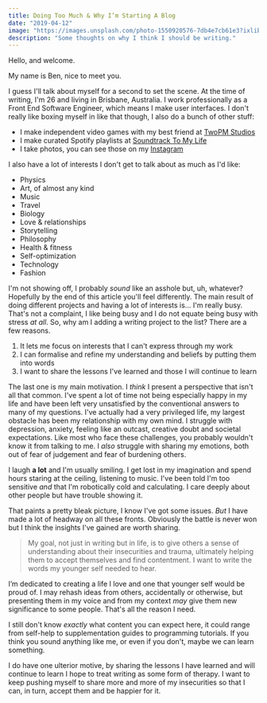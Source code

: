 ```yaml
---
title: Doing Too Much & Why I’m Starting A Blog
date: "2019-04-12"
image: "https://images.unsplash.com/photo-1550920576-7db4e7cb61e3?ixlib=rb-1.2.1&ixid=eyJhcHBfaWQiOjEyMDd9&auto=format&fit=crop&w=512&q=80"
description: "Some thoughts on why I think I should be writing."
---
```


Hello, and welcome.

My name is Ben, nice to meet you. 

I guess I'll talk about myself for a second to set the scene. At the time of writing, I'm 26 and living in Brisbane, Australia. I work professionally as a Front End Software Engineer, which means I make user  interfaces. I don't really like boxing myself in like that though, I also do a bunch of other stuff:

- I make independent video games with my best friend at [TwoPM Studios](https://twopm.studio)
- I make curated Spotify playlists at [Soundtrack To My Life](https://soundtracktomy.life)
- I take photos, you can see those on my [Instagram](https://www.instagram.com/bfoll69/)

I also have a lot of interests I don't get to talk about as much as I'd like:

- Physics
- Art, of almost any kind
- Music
- Travel
- Biology
- Love & relationships
- Storytelling
- Philosophy
- Health & fitness
- Self-optimization
- Technology
- Fashion

I'm not showing off, I probably *sound* like an asshole but, uh, whatever? Hopefully by the end of this article you'll feel differently. The main result of doing different projects and having a lot of interests is... I'm really busy. That's not a complaint, I like being busy and I do not equate being busy with stress *at all*. So, why am I adding a writing project to the list? There are a few reasons.

1. It lets me focus on interests that I can't express through my work
2. I can formalise and refine my understanding and beliefs by putting them into words
3. I want to share the lessons I've learned and those I will continue to learn

The last one is my main motivation. I *think* I present a perspective that isn't all that common. I've spent a lot of time not being especially happy in my life and have been left very unsatisfied by the conventional answers to many of my questions. I've actually had a very privileged life, my largest obstacle has been my relationship with my own mind. I struggle with depression, anxiety, feeling like an outcast, creative doubt and societal expectations. Like most who face these challenges, you probably wouldn't know it from talking to me. I *also* struggle with sharing my emotions, both out of fear of judgement and fear of burdening others.

I laugh **a lot** and I'm usually smiling. I get lost in my imagination and spend hours staring at the ceiling, listening to music. I've been told I'm too sensitive *and* that I'm robotically cold and calculating. I care deeply about other people but have trouble showing it.

That paints a pretty bleak picture, I know I've got some issues. *But* I have made a lot of headway on all these fronts. Obviously the battle is never won but I think the insights I've gained are worth sharing. 

> My goal, not just in writing but in life, is to give others a sense of understanding about their insecurities and trauma, ultimately helping them to accept themselves and find contentment. I want to write the words my younger self needed to hear.

I’m dedicated to creating a life I love and one that younger self would be proud of. I may rehash ideas from others, accidentally or otherwise, but presenting them in my voice and from my context *may* give them new significance to some people. That's all the reason I need.

I still don't know *exactly* what content you can expect here, it could range from self-help to supplementation guides to programming tutorials. If you think you sound anything like me, or even if you don't, maybe we can learn something.

I do have one ulterior motive, by sharing the lessons I have learned and will continue to learn I hope to treat writing as some form of therapy. I want to keep pushing myself to share more and more of my insecurities so that I can, in turn, accept them and be happier for it.